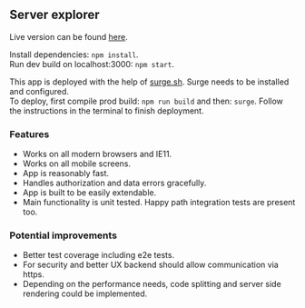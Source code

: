 ## Server explorer

Live version can be found [here](http://server-explorer.surge.sh).

Install dependencies: `npm install`.  
Run dev build on localhost:3000: `npm start`.

This app is deployed with the help of [surge.sh](https://surge.sh/). Surge needs to be installed and configured.  
To deploy, first compile prod build: `npm run build` and then: `surge`. Follow the instructions in the terminal to finish deployment.

### Features

- Works on all modern browsers and IE11.
- Works on all mobile screens.
- App is reasonably fast.
- Handles authorization and data errors gracefully.
- App is built to be easily extendable.
- Main functionality is unit tested. Happy path integration tests are present too.

### Potential improvements

- Better test coverage including e2e tests.
- For security and better UX backend should allow communication via https.
- Depending on the performance needs, code splitting and server side rendering could be implemented.
